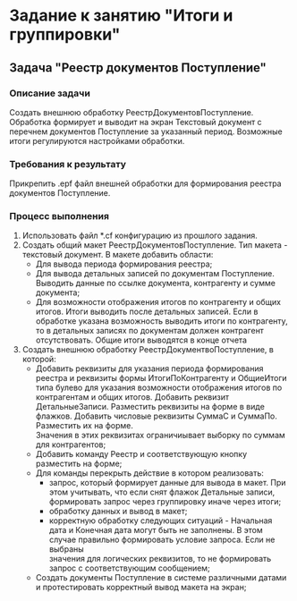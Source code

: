 # Задание к занятию "Итоги и группировки"

## Задача "Реестр документов Поступление"

### Описание задачи

Создать внешнюю обработку РеестрДокументовПоступление. Обработка формирует и выводит на экран Текстовый документ с перечнем документов Поступление за указанный период. Возможные итоги регулируются настройками обработки.

### Требования к результату

Прикрепить .epf файл внешней обработки для формирования реестра документов Поступление.

### Процесс выполнения

1. Использовать файл *.cf конфигурацию из прошлого задания. 
2. Создать общий макет РеестрДокументовПоступление. Тип макета - текстовый документ. В макете добавить области:
    * Для вывода периода формирования реестра;
    * Для вывода детальных записей по документам Поступление. Выводить данные по ссылке документа, контрагенту и сумме документа;
    * Для возможности отображения итогов по контрагенту и общих итогов. Итоги выводить после детальных записей. Если в обработке указана возможность выводить итоги по контрагенту,
      то в детальных записях по документам должен контрагент отсутствовать. Общие итоги выводятся в конце отчета       
3. Создать внешнюю обработку РеестрДокументвоПоступление, в которой:
    * Добавить реквизиты для указания периода формирования реестра и реквизиты формы ИтогиПоКонтрагенту и ОбщиеИтоги типа булево для указания возможности отображения итогов по 
      контрагентам и общих итогов. Добавить реквизит ДетальныеЗаписи. Разместить реквизиты на форме в виде флажков. Добавить числовые реквизиты СуммаС и СуммаПо. Разместить их на 
      форме.  
      Значения в этих реквизитах ограничиывает выборку по суммам для контрагентов;
    * Добавить команду Реестр и соответствующую кнопку разместить на форме;
    * Для команды перекрыть действие в котором реализовать:
      - запрос, который формирует данные для вывода в макет. При этом учитывать, что если снят флажок Детальные записи, формировать запрос через группировку иначе через итоги;
      - обработку данных и вывод в макет;
      - корректную обработку следующих ситуаций - Начальная дата и Конечная дата могут быть не заполнены. В этом случае правильно формировать условие запроса. Если не выбраны  
        значения для логических реквизитов, то не формировать запрос с соответствующим сообщением;
    * Создать документы Поступление в системе различными датами и протестировать корректный вывод макета на экран;
